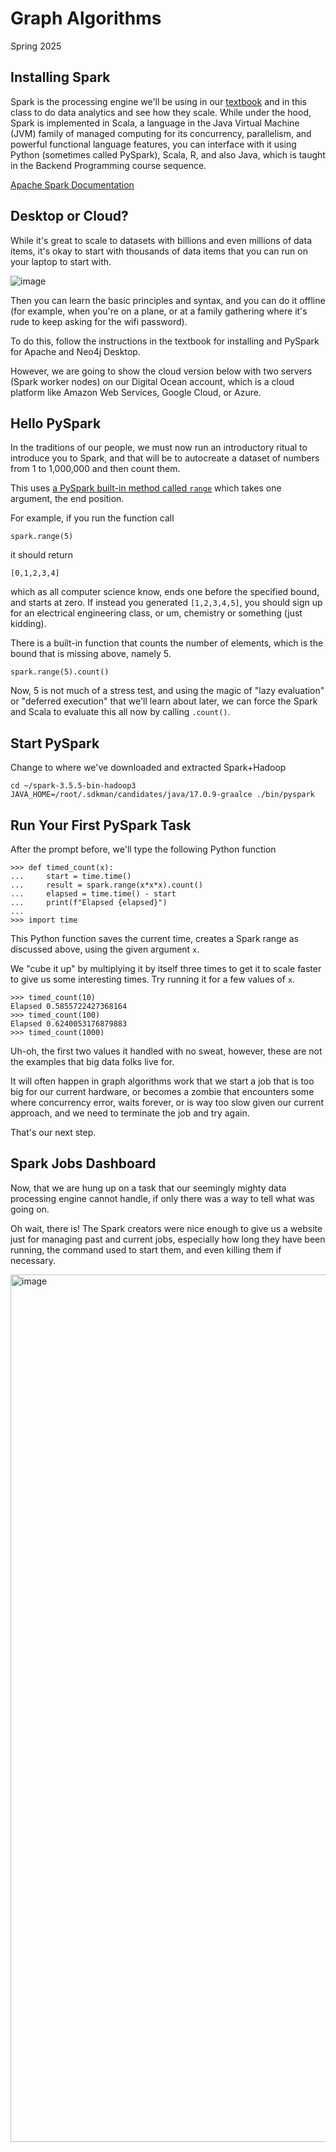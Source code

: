 # Graph Algorithms
Spring 2025

## Installing Spark

Spark is the processing engine we'll be using in our [textbook](https://www.oreilly.com/library/view/graph-algorithms/9781492047674/) and in this class to do data analytics
and see how they scale. While under the hood, Spark is implemented in Scala, a language in the Java Virtual Machine (JVM)
family of managed computing for its concurrency, parallelism, and powerful functional language features,
you can interface with it using Python (sometimes called PySpark), Scala, R, and also Java, which is
taught in the Backend Programming course sequence.

[Apache Spark Documentation](https://spark.apache.org)

## Desktop or Cloud?

While it's great to scale to datasets with billions and even millions of data items,
it's okay to start with thousands of data items that you can run on your laptop to start with.

![image](https://github.com/user-attachments/assets/72fd99ed-9139-4710-9be5-68764d43ecfc)

Then you can learn the basic principles and syntax, and you can do it offline (for example,
when you're on a plane, or at a family gathering where it's rude to keep asking for the wifi password).

To do this, follow the instructions in the textbook for installing and PySpark for Apache and Neo4j Desktop.

However, we are going to show the cloud version below with two servers (Spark worker nodes)
on our Digital Ocean account, which is a cloud platform like Amazon Web Services, Google Cloud, or Azure.

## Hello PySpark

In the traditions of our people, we must now run an introductory ritual to introduce you to Spark,
and that will be to autocreate a dataset of numbers from 1 to 1,000,000 and then count them.

This uses [a PySpark built-in method called `range`](https://spark.apache.org/docs/latest/api/python/reference/api/pyspark.SparkContext.range.html) which takes one argument, the end position.

For example, if you run the function call

```
spark.range(5)
```

it should return

```
[0,1,2,3,4]
```

which as all computer science know, ends one before the specified bound, and starts at zero.
If instead you generated `[1,2,3,4,5]`, you should sign up for an electrical engineering class, or um, chemistry or something (just kidding).

There is a built-in function that counts the number of elements, which is the bound that is missing above, namely 5.

```
spark.range(5).count()
```

Now, 5 is not much of a stress test, and using the magic of "lazy evaluation" or "deferred execution"
that we'll learn about later, we can force the Spark and Scala to evaluate this all now by
calling `.count()`.

## Start PySpark

Change to where we've downloaded and extracted Spark+Hadoop
```
cd ~/spark-3.5.5-bin-hadoop3
JAVA_HOME=/root/.sdkman/candidates/java/17.0.9-graalce ./bin/pyspark
```

## Run Your First PySpark Task

After the prompt before, we'll type the following Python function
```
>>> def timed_count(x):
...     start = time.time()
...     result = spark.range(x*x*x).count()
...     elapsed = time.time() - start
...     print(f"Elapsed {elapsed}")
...
>>> import time
```

This Python function saves the current time, creates a Spark range as
discussed above, using the given argument `x`.

We "cube it up" by multiplying it by itself three times to get it
to scale faster to give us some interesting times. Try running it for
a few values of `x`.

```
>>> timed_count(10)
Elapsed 0.5855722427368164
>>> timed_count(100)
Elapsed 0.6240053176879883
>>> timed_count(1000)
```

Uh-oh, the first two values it handled with no sweat, however, these are
not the examples that big data folks live for.

It will often happen in graph algorithms work that we start a job that is
too big for our current hardware, or becomes a zombie that encounters
some where concurrency error, waits forever, or is way too slow given our
current approach, and we need to terminate the job and try again.

That's our next step.

## Spark Jobs Dashboard

Now, that we are hung up on a task that our seemingly mighty data processing engine cannot handle,
if only there was a way to tell what was going on.

Oh wait, there is! The Spark creators were nice enough to give us a website just
for managing past and current jobs, especially how long they have been running,
the command used to start them, and even killing them if necessary.

<img width="1388" alt="image" src="https://github.com/user-attachments/assets/af3a5d62-771c-4905-a6f0-c416709e59d4" />
